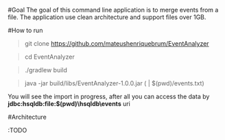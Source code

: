 #Goal
The goal of this command line application is to merge events from a file.
The application use clean architecture and support files over 1GB.

#How to run

> git clone https://github.com/mateushenriquebrum/EventAnalyzer

> cd EventAnalyzer

> ./gradlew build

> java -jar build/libs/EventAnalyzer-1.0.0.jar (<full-path-of-your-text-file> | $(pwd)/events.txt)

You will see the import in progress, after all you can access the data by **jdbc:hsqldb:file:$(pwd)\hsqldb\events** uri

#Architecture

:TODO
